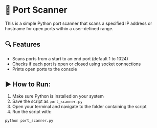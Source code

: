 # 🧰 Port Scanner

This is a simple Python port scanner that scans a specified IP address or hostname for open ports within a user-defined range.

## 🔍 Features
- Scans ports from a start to an end port (default 1 to 1024)
- Checks if each port is open or closed using socket connections
- Prints open ports to the console

## ▶️ How to Run:
1. Make sure Python is installed on your system
2. Save the script as `port_scanner.py`
3. Open your terminal and navigate to the folder containing the script
4. Run the script with:

```bash
python port_scanner.py
